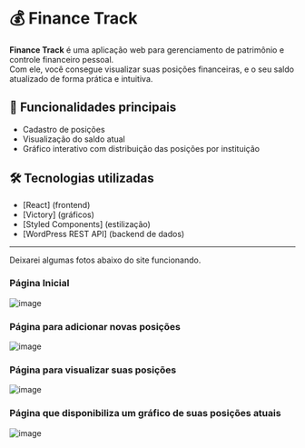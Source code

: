 # 💰 Finance Track

**Finance Track** é uma aplicação web para gerenciamento de patrimônio e controle financeiro pessoal.  
Com ele, você consegue visualizar suas posições financeiras, e o seu saldo atualizado de forma prática e intuitiva.

## 🚀 Funcionalidades principais
- Cadastro de posições
- Visualização do saldo atual
- Gráfico interativo com distribuição das posições por instituição

## 🛠 Tecnologias utilizadas
- [React] (frontend)
- [Victory] (gráficos)
- [Styled Components] (estilização)
- [WordPress REST API] (backend de dados)

---
Deixarei algumas fotos abaixo do site funcionando.
### Página Inicial
![image](https://github.com/user-attachments/assets/044620f5-151d-4916-90ab-d5260a3a1c77)
### Página para adicionar novas posições
![image](https://github.com/user-attachments/assets/90e31d55-9eb7-44fa-a10e-0f5112b47962)
### Página para visualizar suas posições
![image](https://github.com/user-attachments/assets/f77b331e-ca27-4ed8-abfd-036ee3cdf8ee)
### Página que disponibiliza um gráfico de suas posições atuais
![image](https://github.com/user-attachments/assets/7835a563-5df4-4205-b560-e8f984b6857b)

